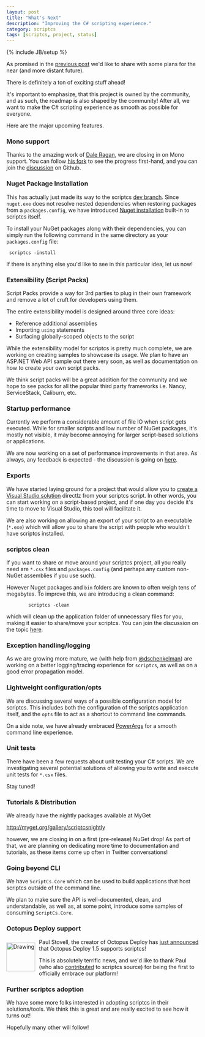 ```yaml
---
layout: post
title: "What's Next"
description: "Improving the C# scripting experience."
category: scriptcs
tags: [scriptcs, project, status]
---
```

{% include JB/setup %}

As promised in the [previous post](http://blog.scriptcs.net/2013/03/17/scriptcs---its-not-an-experiment) we'd like to share with some plans for the near (and more distant future).

There is definitely a ton of exciting stuff ahead! 

It's important to emphasize, that this project is owned by the community, and as such, the roadmap is also shaped by the community! After all, we want to make the C# scripting experience as smooth as possible for everyone.

Here are the major upcoming features.

### Mono support

Thanks to the amazing work of [Dale Ragan](https://github.com/dragan), we are closing in on Mono support. You can follow [his fork](https://github.com/dragan/scriptcs/tree/mono-support) to see the progress first-hand, and you can join the [discussion](https://github.com/scriptcs/scriptcs/issues/80) on Github.

### Nuget Package Installation

This has actually just made its way to the scriptcs [dev branch](https://github.com/scriptcs/scriptcs/tree/dev). Since `nuget.exe` does not resolve nested dependencies when restoring packages from a `packages.config`, we have introduced [Nuget installation](https://github.com/scriptcs/scriptcs/pull/131) built-in to scriptcs itself.

To install your NuGet packages along with their dependencies, you can simply run the following command in the same directory as your `packages.config` file:

     scriptcs -install
 
If there is anything else you'd like to see in this particular idea, let us now!

### Extensibility (Script Packs)

Script Packs provide a way for 3rd parties to plug in their own framework and remove a lot of cruft for developers using them.

The entire extensibility model is designed around three core ideas:

 - Reference additional assemblies
 - Importing `using` statements
 - Surfacing globally-scoped objects to the script

While the extensibility model for scriptcs is pretty much complete, we are working on creating samples to showcase its usage.  We plan to have an ASP.NET Web API sample out there very soon, as well as documentation on how to create your own script packs.

We think script packs will be a great addition for the community and we hope to see packs for all the popular third party frameworks i.e. Nancy, ServiceStack, Caliburn, etc. 

### Startup performance

Currently we perform a considerable amount of file IO when script gets executed. While for smaller scripts and low number of NuGet packages, it's mostly not visible, it may become annoying for larger script-based solutions or applications.

We are now working on a set of performance improvements in that area. As always, any feedback is expected - the discussion is going on [here](https://github.com/scriptcs/scriptcs/issues/143).

### Exports

We have started laying ground for a project that would allow you to [create a Visual Studio solution](https://github.com/scriptcs/scripts-export) directlz from your scriptcs script. In other words, you can start working on a script-based project, and if one day you decide it's time to move to Visual Studio, this tool will facilitate it.

We are also working on allowing an export of your script to an executable (`*.exe`) which will allow you to share the script with people who wouldn't have scriptcs installed.

### scriptcs clean

If you want to share or move around your scriptcs project, all you really need are `*.csx` files and `packages.config` (and perhaps any custom non-NuGet assemblies if you use such). 

However Nuget packages and `bin` folders are known to often weigh tens of megabytes. To improve this, we are introducing a clean command:

            scriptcs -clean

which will clean up the application folder of unnecessary files for you, making it easier to share/move your scriptcs. You can join the discussion on the topic [here](https://github.com/scriptcs/scriptcs/issues/142).

### Exception handling/logging

As we are growing more mature, we (with help from [@dschenkelman](https://github.com/scriptcs/scriptcs/pull/135)) are working on a better logging/tracing experience for `scriptcs`, as well as on a good error propagation model. 

### Lightweight configuration/opts

We are discussing several ways of a possible configuration model for scriptcs. This includes both the configuration of the scriptcs application itself, and the `opts` file to act as a shortcut to command line commands.

On a side note, we have already embraced [PowerArgs](https://github.com/adamabdelhamed/PowerArgs) for a smooth command line experience.

### Unit tests

There have been a few requests about unit testing your C# scripts. We are investigating several potential solutions of allowing you to write and execute unit tests for `*.csx` files.

Stay tuned!

### Tutorials & Distribution

We already have the nightly packages available at MyGet

  http://myget.org/gallery/scriptcsnightly

however, we are closing in on a first (pre-release) NuGet drop! As part of that, we are planning on dedicating more time to documentation and tutorials, as these items come up often in Twitter conversations!

### Going beyond CLI

We have `ScriptCs.Core` which can be used to build applications that host scriptcs outside of the command line. 

We plan to make sure the API is well-documented, clean, and understandable, as well as, at some point, introduce some samples of consuming `ScriptCs.Core`.

### Octopus Deploy support

<img height="75" width="75" src="https://twimg0-a.akamaihd.net/profile_images/2357521476/Avatar.png" alt="Drawing" style="float:left; margin: 10px 10px 0 0"/> Paul Stovell, the creator of Octopus Deploy has [just announced](http://octopusdeploy.com/blog/octopus-1.5-azure-ftp-scriptcs) that Octopus Deploy 1.5 supports scriptcs! 

This is absolutely terrific news, and we'd like to thank Paul (who also [contributed](https://github.com/scriptcs/scriptcs/pull/139) to scriptcs source) for being the first to officially embrace our platform! 


### Further scriptcs adoption

We have some more folks interested in adopting scriptcs in their solutions/tools. We think this is great and are really excited to see how it turns out!

Hopefully many other will follow!